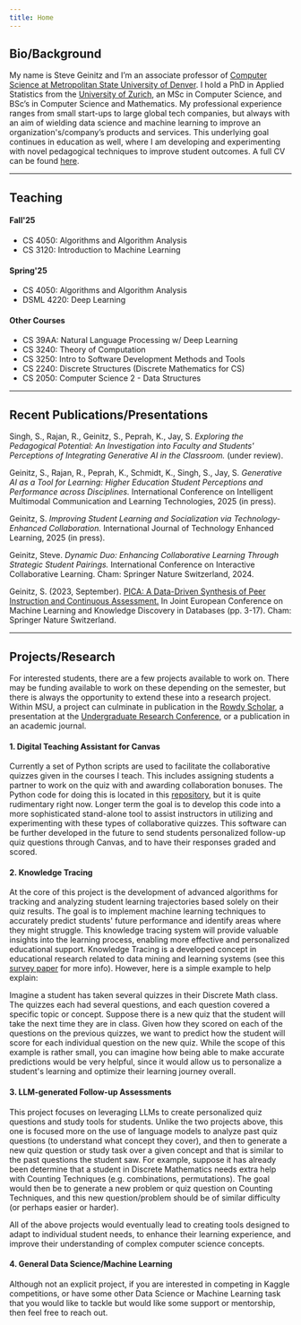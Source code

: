 ```yaml
---
title: Home
---
```


## Bio/Background
My name is Steve Geinitz and I’m an associate professor of [Computer Science at
Metropolitan State University of
Denver](https://www.msudenver.edu/computer-sciences/). I hold a PhD in Applied
Statistics from the [University of Zurich](https://www.uzh.ch/en.html), an MSc
in Computer Science, and BSc’s in Computer Science and Mathematics. My
professional experience ranges from small start-ups to large global tech
companies, but always with an aim of wielding data science and machine learning
to improve an organization's/company’s products and services. This underlying
goal continues in education as well, where I am developing and experimenting
with novel pedagogical techniques to improve student outcomes. 
A full CV can be found [here](https://sgeinitz.github.io/cv/geinitz_cv.pdf).

___

## Teaching

#### Fall'25
- CS 4050: Algorithms and Algorithm Analysis
- CS 3120: Introduction to Machine Learning

#### Spring'25
- CS 4050: Algorithms and Algorithm Analysis
- DSML 4220: Deep Learning

#### Other Courses
- CS 39AA: Natural Language Processing w/ Deep Learning
- CS 3240: Theory of Computation
- CS 3250: Intro to Software Development Methods and Tools
- CS 2240: Discrete Structures (Discrete Mathematics for CS)
- CS 2050: Computer Science 2 - Data Structures


___

## Recent Publications/Presentations

Singh, S., Rajan, R., Geinitz, S., Peprah, K., Jay, S. _Exploring the Pedagogical Potential: An Investigation into Faculty and Students' Perceptions of Integrating Generative AI in the Classroom._ (under review).

Geinitz, S., Rajan, R., Peprah, K., Schmidt, K., Singh, S., Jay, S. _Generative AI as a Tool for Learning: Higher Education Student Perceptions and Performance across Disciplines._ International Conference on Intelligent Multimodal Communication and Learning Technologies, 2025 (in press). 

Geinitz, S. _Improving Student Learning and Socialization via
Technology-Enhanced Collaboration._ International Journal of Technology Enhanced Learning, 2025 (in press). 

Geinitz, Steve. _Dynamic Duo: Enhancing Collaborative Learning Through
Strategic Student Pairings._ International Conference on Interactive
Collaborative Learning. Cham: Springer Nature Switzerland, 2024.

Geinitz, S. (2023, September). [PICA: A Data-Driven Synthesis of Peer Instruction and Continuous Assessment.](https://link.springer.com/chapter/10.1007/978-3-031-74627-7_1) In Joint European Conference on Machine Learning and Knowledge Discovery in Databases (pp. 3-17). Cham: Springer Nature Switzerland.

---

## Projects/Research
For interested students, there are a few projects available to work on. There
may be funding available to work on these depending on the semester, but there
is always the opportunity to extend these into a research project. Within MSU,
a project can culminate in publication in the [Rowdy
Scholar](https://www.msudenver.edu/rowdy-scholar/), a presentation at the
[Undergraduate Research
Conference](https://www.msudenver.edu/undergraduate-research-creative-scholarship-program/undergraduate-research-conference/),
or a publication in an academic journal.


#### 1. Digital Teaching Assistant for Canvas
Currently a set of Python scripts are used to facilitate the collaborative
quizzes given in the courses I teach. This includes assigning students
a partner to work on the quiz with and awarding collaboration bonuses.  The
Python code for doing this is located in this
[repository](https://github.com/sgeinitz/picata), but it is quite rudimentary
right now.  Longer term the goal is to develop this code into a more
sophisticated stand-alone tool to assist instructors in utilizing and
experimenting with these types of collaborative quizzes. This software can be
further developed in the future to send students personalized follow-up quiz
questions through Canvas, and to have their responses graded and scored. 

#### 2. Knowledge Tracing
At the core of this project is the development of advanced algorithms for
tracking and analyzing student learning trajectories based solely on their quiz
results. The goal is to implement machine learning techniques to accurately
predict students' future performance and identify areas where they might
struggle. This knowledge tracing system will provide valuable insights into the
learning process, enabling more effective and personalized educational support.
Knowledge Tracing is a developed concept in educational research related to
data mining and learning systems (see this [survey
paper](https://dl.acm.org/doi/full/10.1145/3569576) for more info).  However,
here is a simple example to help explain:

Imagine a student has taken several quizzes in their Discrete Math class.  The
quizzes each had several questions, and each question covered a specific topic
or concept. Suppose there is a new quiz that the student will take the next
time they are in class. Given how they scored on each of the questions on the
previous quizzes, we want to predict how the student will score for each
individual question on the new quiz. While the scope of this example is rather
small, you can imagine how being able to make accurate predictions would be
very helpful, since it would allow us to personalize a student's learning and 
optimize their learning journey overall. 

#### 3. LLM-generated Follow-up Assessments
This project focuses on leveraging LLMs to create personalized quiz questions
and study tools for students. Unlike the two projects above, this one is
focused more on the use of language models to analyze past quiz questions (to
understand what concept they cover), and then to generate a new quiz question
or study task over a given concept and that is similar to the past questions
the student saw. 
For example, suppose it has already been determine that a student in Discrete Mathematics needs
extra help with Counting Techniques (e.g. combinations, permutations). The goal would then be
to generate a new problem or quiz question on Counting Techniques, and this new
question/problem should be of similar difficulty (or perhaps easier or harder). 

All of the above projects would eventually lead to creating tools designed to
adapt to individual student needs, to enhance their learning experience, and
improve their understanding of complex computer science concepts.


#### 4. General Data Science/Machine Learning
Although not an explicit project, if you are interested in competing in Kaggle
competitions, or have some other Data Science or Machine Learning task that you
would like to tackle but would like some support or mentorship, then feel free
to reach out.



